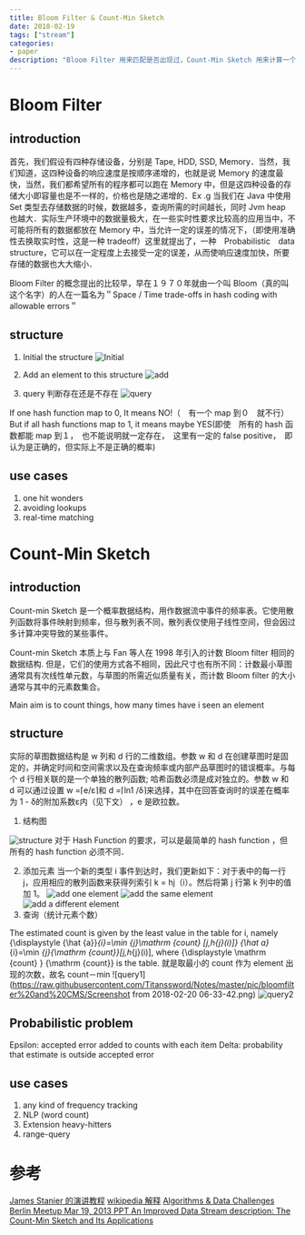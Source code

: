 ```yaml
---
title: Bloom Filter & Count-Min Sketch 
date: 2018-02-19
tags: ["stream"]
categories:
- paper
description: "Bloom Filter 用来匹配是否出现过，Count-Min Sketch 用来计算一个 item 出现的次数, 两者都使用了 Hash 的思想"
---
```

# Bloom Filter

## introduction
首先，我们假设有四种存储设备，分别是 Tape, HDD, SSD, Memory．当然，我们知道，这四种设备的响应速度是按顺序递增的，也就是说 Memory 的速度最快，当然，我们都希望所有的程序都可以跑在 Memory 中，但是这四种设备的存储大小即容量也是不一样的，价格也是随之递增的．Ex .g 当我们在 Java 中使用 Set 类型去存储数据的时候，数据越多，查询所需的时间越长，同时 Jvm heap 也越大．实际生产环境中的数据量极大，在一些实时性要求比较高的应用当中，不可能将所有的数据都放在 Memory 中，当允许一定的误差的情况下，（即使用准确性去换取实时性，这是一种 tradeoff）这里就提出了，一种　Probabilistic　data structure，它可以在一定程度上去接受一定的误差，从而使响应速度加快，所要存储的数据也大大缩小．

Bloom Filter 的概念提出的比较早，早在１９７０年就由一个叫 Bloom（真的叫这个名字）的人在一篇名为＂Space / Time trade-offs in hash coding with allowable errors＂

## structure

1. Initial the structure
![Initial](https://raw.githubusercontent.com/Titanssword/Notes/master/pic/bloomfilter%20and%20CMS/Screenshot%20from%202018-02-20%2006-17-24.png)

2. Add an element to this structure
![add](https://raw.githubusercontent.com/Titanssword/Notes/master/pic/bloomfilter%20and%20CMS/Screenshot%20from%202018-02-20%2006-17-43.png)

3. query 判断存在还是不存在
![query](https://raw.githubusercontent.com/Titanssword/Notes/master/pic/bloomfilter%20and%20CMS/Screenshot%20from%202018-02-20%2006-17-59.png)

If one hash function map to 0, It means NO!（　有一个 map 到０　就不行）
But if all hash functions map to 1, it means maybe YES(即使　所有的 hash 函数都能 map 到１，　也不能说明就一定存在，　这里有一定的 false positive，　即认为是正确的，但实际上不是正确的概率)

## use cases

1. one hit wonders
2. avoiding lookups
3. real-time matching

# Count-Min Sketch

## introduction

Count-min Sketch 是一个概率数据结构，用作数据流中事件的频率表。它使用散列函数将事件映射到频率，但与散列表不同，散列表仅使用子线性空间，但会因过多计算冲突导致的某些事件。

Count-min Sketch 本质上与 Fan 等人在 1998 年引入的计数 Bloom filter 相同的数据结构. 但是，它们的使用方式各不相同，因此尺寸也有所不同：计数最小草图通常具有次线性单元数，与草图的所需近似质量有关，而计数 Bloom filter 的大小通常与其中的元素数集合。

Main aim is to count things, how many times have i seen an element


## structure

实际的草图数据结构是 w 列和 d 行的二维数组。参数 w 和 d 在创建草图时是固定的，并确定时间和空间需求以及在查询频率或内部产品草图时的错误概率。与每个 d 行相关联的是一个单独的散列函数; 哈希函数必须是成对独立的。参数 w 和 d 可以通过设置 w =⌈e/ε⌉和 d =⌈ln1 /δ⌉来选择，其中在回答查询时的误差在概率为 1 - δ的附加系数ε内（见下文） ，e 是欧拉数。

1. 结构图

![structure](https://raw.githubusercontent.com/Titanssword/Notes/master/pic/bloomfilter%20and%20CMS/Screenshot%20from%202018-02-20%2006-32-54.png)
对于 Hash Function 的要求，可以是最简单的 hash function ，但所有的 hash function 必须不同．

2. 添加元素
当一个新的类型 i 事件到达时，我们更新如下：对于表中的每一行 j，应用相应的散列函数来获得列索引 k = hj（i）。然后将第 j 行第 k 列中的值加 1。
![add one element ](https://raw.githubusercontent.com/Titanssword/Notes/master/pic/bloomfilter%20and%20CMS/Screenshot%20from%202018-02-20%2006-33-10.png)
![add the same element](https://raw.githubusercontent.com/Titanssword/Notes/master/pic/bloomfilter%20and%20CMS/Screenshot%20from%202018-02-20%2006-33-22.png)
![add a different element](https://raw.githubusercontent.com/Titanssword/Notes/master/pic/bloomfilter%20and%20CMS/Screenshot%20from%202018-02-20%2006-33-30.png)
3. 查询（统计元素个数）

 The estimated count is given by the least value in the table for i, namely {\displaystyle {\hat {a}}_{i}=\min _{j}\mathrm {count} [j,h_{j}(i)]} {\hat  a}_{i}=\min _{j}{\mathrm  {count}}[j,h_{j}(i)], where {\displaystyle \mathrm {count} } {\mathrm  {count}} is the table.
 就是取最小的 count 作为 element 出现的次数，故名 count－min
![query1](https://raw.githubusercontent.com/Titanssword/Notes/master/pic/bloomfilter%20and%20CMS/Screenshot from 2018-02-20 06-33-42.png)
![query2](https://raw.githubusercontent.com/Titanssword/Notes/master/pic/bloomfilter%20and%20CMS/Screenshot%20from%202018-02-20%2006-33-51.png)

## Probabilistic problem
Epsilon: accepted error added to counts with each item
Delta: probability that estimate is outside accepted error

## use cases
1. any kind of frequency tracking
2. NLP (word count)
3. Extension heavy-hitters
4. range-query

# 参考
[James Stanier 的演讲教程](https://www.youtube.com/watch?v=F7EhDBfsTA8&t=2077s)
[wikipedia 解释](https://en.wikipedia.org/wiki/Count%E2%80%93min_sketch)
[Algorithms & Data Challenges Berlin Meetup
Mar 19, 2013 PPT ](http://hkorte.github.io/slides/cmsketch/)
[An Improved Data Stream description: The Count-Min Sketch and Its Applications](utgers.edu/~graham/pubs/papers/cm-full.pdf)
